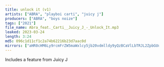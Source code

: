 ```yaml
---
title: unlock it (v1)
artists: ["ABRA", "playboi carti", "juicy j"]
producers: ["ABRA", "boys noize"]
tags: ["2021"]
file_name: Abra_feat._Carti__Juicy_J_-_Unlock_It.mp3
leaked: 2023-03-24
length: 3:24
md5: 096c1d11cf1c2a74b62216b23d7aac0d
mirrors: ["aHR0cHM6Ly9rcmFrZW5maWxlcy5jb20vdmlldy9yQzBCaVlLbTRJL2ZpbGUuaHRtbA==", "aHR0cHM6Ly9kYnJlZS5vcmcvdi82ODJlMDQ="]
---
```

Includes a feature from Juicy J
